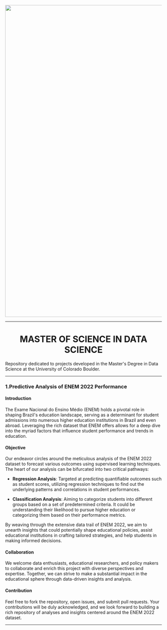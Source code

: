 <img src= https://www.colorado.edu/brand/sites/default/files/styles/medium/public/page/boulder-one-line-reverse.png width=1000></img>

---

<h1 align=center>MASTER OF SCIENCE IN DATA SCIENCE</h1>
Repository dedicated to projects developed in the Master's Degree in Data Science at the University of Colorado Boulder.

---

### 1.**Predictive Analysis of ENEM 2022 Performance**

#### **Introduction**
The Exame Nacional do Ensino Médio (ENEM) holds a pivotal role in shaping Brazil's education landscape, serving as a determinant for student admissions into numerous higher education institutions in Brazil and even abroad. Leveraging the rich dataset that ENEM offers allows for a deep dive into the myriad factors that influence student performance and trends in education.

#### **Objective**
Our endeavor circles around the meticulous analysis of the ENEM 2022 dataset to forecast various outcomes using supervised learning techniques. The heart of our analysis can be bifurcated into two critical pathways:

- **Regression Analysis**: Targeted at predicting quantifiable outcomes such as student scores, utilizing regression techniques to find out the underlying patterns and correlations in student performances.
  
- **Classification Analysis**: Aiming to categorize students into different groups based on a set of predetermined criteria. It could be understanding their likelihood to pursue higher education or categorizing them based on their performance metrics.

By weaving through the extensive data trail of ENEM 2022, we aim to unearth insights that could potentially shape educational policies, assist educational institutions in crafting tailored strategies, and help students in making informed decisions.

#### **Collaboration**
We welcome data enthusiasts, educational researchers, and policy makers to collaborate and enrich this project with diverse perspectives and expertise. Together, we can strive to make a substantial impact in the educational sphere through data-driven insights and analysis.

#### **Contribution**
Feel free to fork the repository, open issues, and submit pull requests. Your contributions will be duly acknowledged, and we look forward to building a rich repository of analyses and insights centered around the ENEM 2022 dataset.

---

